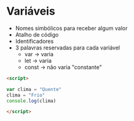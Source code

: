 # Variáveis

* Nomes simbólicos para receber algum valor
* Atalho de código
* Identificadores
* 3 palavras reservadas para cada variável
    * var -> varia
    * let -> varia
    * const -> não varia "constante"
    
```html
<script>

var clima = "Quente"
clima = "Frio"
console.log(clima)

</script>
```